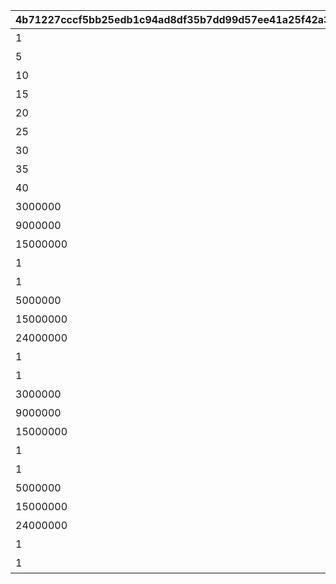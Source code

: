 |4b71227cccf5bb25edb1c94ad8df35b7dd99d57ee41a25f42a3e1d0c9409812c|556377a8c988a90fd530cdb30476499df439357a31d6cffab1a9cdda3593d26e|abcbc678ee58c8d5a95572f5060156672255f3e238cd2ce2351688f9b05bb73c|ff83082fe2897cbf052d0ae53e285f60d16a38fd1ad43f79c3c2df366b667220|ed196a32de92e29f80567230cfd6d09bcece1270649cb8df58751d0c4c431847|0c566f736a276fee87388c49d99ba2fb311fd65642e15c0364efcd6d6c742c7b|7cbe337f03d4eca9349bae39b2246431b4de61be356bd02865a6eb3d5081977c|8a2312bf1b1f74fb73db529ec5f7979ed34c4a89beba8997c5bc228876fab128|070e538810eb76980ee70d7ddaa3f5ce9ee4c2ed0c42605552e7c665f96ccb61|7ff4b525d8ece139f5499bcdb1a38b3384f3879cd51d493cef44952fb66cad5b|f3f21f12ff6a8e76fd03fc5c9f28dc3e4442f86f16895f3cfee308cdce24c44c|
| --- | --- | --- | --- | --- | --- | --- | --- | --- | --- | --- |
|1|10000101|10|1回バトルしよう|2021/08/17 12:00:00|0|10000101|0|7000|2021/08/24 11:59:59|1000|
|5|10000102|10|5回バトルしよう|2021/08/17 12:00:00|0|10000102|0|7000|2021/08/24 11:59:59|1000|
|10|10000103|10|10回バトルしよう|2021/08/17 12:00:00|0|10000103|0|7000|2021/08/24 11:59:59|1000|
|15|10000104|10|15回バトルしよう|2021/08/17 12:00:00|0|10000104|0|7000|2021/08/24 11:59:59|1000|
|20|10000105|10|20回バトルしよう|2021/08/17 12:00:00|0|10000105|0|7000|2021/08/24 11:59:59|1000|
|25|10000106|10|25回バトルしよう|2021/08/17 12:00:00|0|10000106|0|7000|2021/08/24 11:59:59|1000|
|30|10000107|10|30回バトルしよう|2021/08/17 12:00:00|0|10000107|0|7000|2021/08/24 11:59:59|1000|
|35|10000108|10|35回バトルしよう|2021/08/17 12:00:00|0|10000108|0|7000|2021/08/24 11:59:59|1000|
|40|10000109|10|40回バトルしよう|2021/08/17 12:00:00|0|10000109|0|7000|2021/08/24 11:59:59|1000|
|3000000|10050501|50|ミソラに累積300万ダメージ与えよう|2021/08/17 12:00:00|1005|10050501|0|7001|2021/08/24 11:59:59|1005|
|9000000|10050502|50|ミソラに累積900万ダメージ与えよう|2021/08/17 12:00:00|1005|10050502|0|7001|2021/08/24 11:59:59|1005|
|15000000|10050503|50|ミソラに累積1500万ダメージ与えよう|2021/08/17 12:00:00|1005|10050503|0|7001|2021/08/24 11:59:59|1005|
|1|10050511|51|ミソラに1度のバトルで100万ダメージ与えよう|2021/08/17 12:00:00|1005|10050511|1000000|7002|2021/08/24 11:59:59|1005|
|1|10050512|51|ミソラに1度のバトルで300万ダメージ与えよう|2021/08/17 12:00:00|1005|10050512|3000000|7002|2021/08/24 11:59:59|1005|
|5000000|10060601|60|ランファに累積500万ダメージ与えよう|2021/08/17 12:00:00|1006|10060601|0|7001|2021/08/24 11:59:59|1006|
|15000000|10060602|60|ランファに累積1500万ダメージ与えよう|2021/08/17 12:00:00|1006|10060602|0|7001|2021/08/24 11:59:59|1006|
|24000000|10060603|60|ランファに累積2400万ダメージ与えよう|2021/08/17 12:00:00|1006|10060603|0|7001|2021/08/24 11:59:59|1006|
|1|10060611|61|ランファに1度のバトルで200万ダメージ与えよう|2021/08/17 12:00:00|1006|10060611|2000000|7002|2021/08/24 11:59:59|1006|
|1|10060612|61|ランファに1度のバトルで500万ダメージ与えよう|2021/08/17 12:00:00|1006|10060612|5000000|7002|2021/08/24 11:59:59|1006|
|3000000|10070701|70|アゾールドに累積300万ダメージ与えよう|2021/08/17 12:00:00|1007|10070701|0|7001|2021/08/24 11:59:59|1007|
|9000000|10070702|70|アゾールドに累積900万ダメージ与えよう|2021/08/17 12:00:00|1007|10070702|0|7001|2021/08/24 11:59:59|1007|
|15000000|10070703|70|アゾールドに累積1500万ダメージ与えよう|2021/08/17 12:00:00|1007|10070703|0|7001|2021/08/24 11:59:59|1007|
|1|10070711|71|アゾールドに1度のバトルで100万ダメージ与えよう|2021/08/17 12:00:00|1007|10070711|1000000|7002|2021/08/24 11:59:59|1007|
|1|10070712|71|アゾールドに1度のバトルで300万ダメージ与えよう|2021/08/17 12:00:00|1007|10070712|3000000|7002|2021/08/24 11:59:59|1007|
|5000000|10080801|80|カリザに累積500万ダメージ与えよう|2021/08/17 12:00:00|1008|10080801|0|7001|2021/08/24 11:59:59|1008|
|15000000|10080802|80|カリザに累積1500万ダメージ与えよう|2021/08/17 12:00:00|1008|10080802|0|7001|2021/08/24 11:59:59|1008|
|24000000|10080803|80|カリザに累積2400万ダメージ与えよう|2021/08/17 12:00:00|1008|10080803|0|7001|2021/08/24 11:59:59|1008|
|1|10080811|81|カリザに1度のバトルで200万ダメージ与えよう|2021/08/17 12:00:00|1008|10080811|2000000|7002|2021/08/24 11:59:59|1008|
|1|10080812|81|カリザに1度のバトルで500万ダメージ与えよう|2021/08/17 12:00:00|1008|10080812|5000000|7002|2021/08/24 11:59:59|1008|